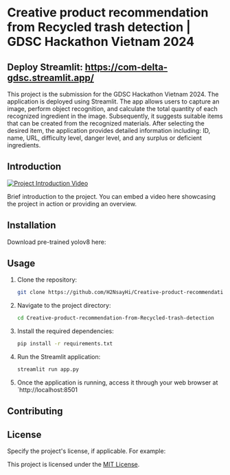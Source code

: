 # Creative product recommendation from Recycled trash detection | GDSC Hackathon Vietnam 2024
## Deploy Streamlit: https://com-delta-gdsc.streamlit.app/

This project is the submission for the GDSC Hackathon Vietnam 2024. The application is deployed using Streamlit. The app allows users to capture an image, perform object recognition, and calculate the total quantity of each recognized ingredient in the image. Subsequently, it suggests suitable items that can be created from the recognized materials. After selecting the desired item, the application provides detailed information including: ID, name, URL, difficulty level, danger level, and any surplus or deficient ingredients.

## Introduction

[![Project Introduction Video](link_to_your_video_thumbnail_image)](link_to_your_video)

Brief introduction to the project. You can embed a video here showcasing the project in action or providing an overview.



## Installation

Download pre-trained yolov8 here: 

## Usage

1. Clone the repository:

    ```bash
    git clone https://github.com/H2NsayHi/Creative-product-recommendation-from-Recycled-trash-detection
    ```

2. Navigate to the project directory:

    ```bash
    cd Creative-product-recommendation-from-Recycled-trash-detection
    ```

3. Install the required dependencies:

    ```bash
    pip install -r requirements.txt
    ```

4. Run the Streamlit application:

    ```bash
    streamlit run app.py
    ```

5. Once the application is running, access it through your web browser at `http://localhost:8501

## Contributing



## License

Specify the project's license, if applicable. For example:

This project is licensed under the [MIT License](LICENSE).
